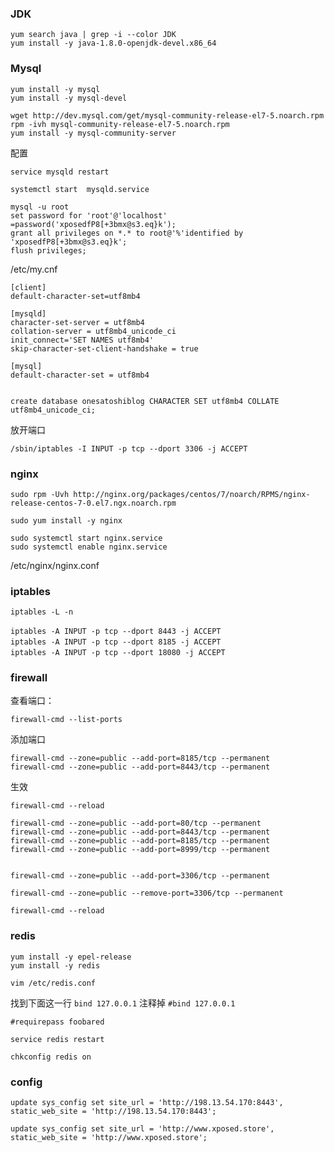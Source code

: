 

### JDK

    yum search java | grep -i --color JDK
    yum install -y java-1.8.0-openjdk-devel.x86_64

### Mysql

    yum install -y mysql
    yum install -y mysql-devel

    wget http://dev.mysql.com/get/mysql-community-release-el7-5.noarch.rpm
    rpm -ivh mysql-community-release-el7-5.noarch.rpm
    yum install -y mysql-community-server

配置

    service mysqld restart

    systemctl start  mysqld.service

    mysql -u root 
    set password for 'root'@'localhost' =password('xposedfP8[+3bmx@s3.eq}k');
    grant all privileges on *.* to root@'%'identified by 'xposedfP8[+3bmx@s3.eq}k';
    flush privileges;

/etc/my.cnf

    [client]  
    default-character-set=utf8mb4  
      
    [mysqld]  
    character-set-server = utf8mb4  
    collation-server = utf8mb4_unicode_ci  
    init_connect='SET NAMES utf8mb4'  
    skip-character-set-client-handshake = true  
      
    [mysql]  
    default-character-set = utf8mb4  


    create database onesatoshiblog CHARACTER SET utf8mb4 COLLATE utf8mb4_unicode_ci;
    
放开端口

    /sbin/iptables -I INPUT -p tcp --dport 3306 -j ACCEPT
    
### nginx

    sudo rpm -Uvh http://nginx.org/packages/centos/7/noarch/RPMS/nginx-release-centos-7-0.el7.ngx.noarch.rpm
    
    sudo yum install -y nginx
    
    sudo systemctl start nginx.service
    sudo systemctl enable nginx.service
    
/etc/nginx/nginx.conf


### iptables
    
    iptables -L -n
     
    iptables -A INPUT -p tcp --dport 8443 -j ACCEPT　
    iptables -A INPUT -p tcp --dport 8185 -j ACCEPT　
    iptables -A INPUT -p tcp --dport 18080 -j ACCEPT　

### firewall
    
查看端口：
    
    firewall-cmd --list-ports

添加端口

    firewall-cmd --zone=public --add-port=8185/tcp --permanent
    firewall-cmd --zone=public --add-port=8443/tcp --permanent
    
生效

    firewall-cmd --reload    

    firewall-cmd --zone=public --add-port=80/tcp --permanent
    firewall-cmd --zone=public --add-port=8443/tcp --permanent
    firewall-cmd --zone=public --add-port=8185/tcp --permanent
    firewall-cmd --zone=public --add-port=8999/tcp --permanent
    
    
    firewall-cmd --zone=public --add-port=3306/tcp --permanent
    
    firewall-cmd --zone=public --remove-port=3306/tcp --permanent
    
    firewall-cmd --reload
    
### redis
    
    yum install -y epel-release
    yum install -y redis
    
    vim /etc/redis.conf 

找到下面这一行 `bind 127.0.0.1` 注释掉 `#bind 127.0.0.1`
    
    #requirepass foobared
    
    service redis restart
    
    chkconfig redis on
    
    
### config

    update sys_config set site_url = 'http://198.13.54.170:8443', static_web_site = 'http://198.13.54.170:8443';
    
    update sys_config set site_url = 'http://www.xposed.store', static_web_site = 'http://www.xposed.store';
    
    
